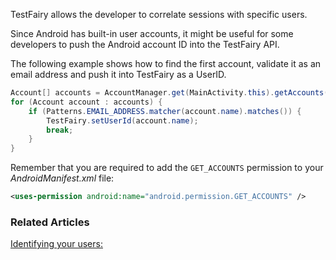 TestFairy allows the developer to correlate sessions with specific users.

Since Android has built-in user accounts, it might be useful for some developers to push the Android account ID into the TestFairy API.

The following example shows how to find the first account, validate it as an email address and push it into TestFairy as a UserID.

```java
Account[] accounts = AccountManager.get(MainActivity.this).getAccounts();
for (Account account : accounts) {
	if (Patterns.EMAIL_ADDRESS.matcher(account.name).matches()) {
		TestFairy.setUserId(account.name);
		break;
	}
}
```

Remember that you are required to add the `GET_ACCOUNTS` permission to your *AndroidManifest.xml* file:
```xml
<uses-permission android:name="android.permission.GET_ACCOUNTS" />
```

### Related Articles
[Identifying your users: ](https://docs.testfairy.com/SDK/Identifying_Your_Users.html)
